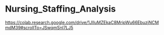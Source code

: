 # Nursing_Staffing_Analysis
https://colab.research.google.com/drive/1JIIuMZEkaC8MripWu66EbuzjNCMmdM39#scrollTo=JSwqmSnI7LJ5

